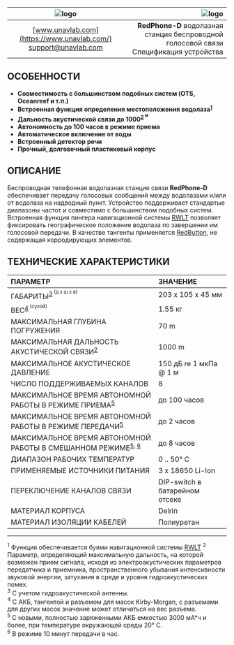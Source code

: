 | ![logo](https://ucnl.github.io/documentation/sm_logo.png) | ![logo](https://ucnl.github.io/documentation/def_modem_yellow.png) |
| :---: | ---: |
| [www.unavlab.com](https://www.unavlab.com/) <br/> [support@unavlab.com](mailto:support@unavlab.com) | **RedPhone-D** водолазная станция беспроводной голосовой связи <br/> Спецификация устройства |


## ОСОБЕННОСТИ

* **Совместимость с большинством подобных систем (OTS, Oceanreef и т.п.)**
* **Встроенная функция определения местоположения водолаза<sup>[1](#footnote1)<sup>**
* **Дальность акустической связи до 1000<sup>[2](#footnote2)<sup> м**
* **Автономность до 100 часов в режиме приема**
* **Автоматическое включение от воды**
* **Встроенный детектор речи**
* **Прочный, долговечный пластиковый корпус**

## ОПИСАНИЕ

Беспроводная телефонная водолазная станция связи **RedPhone-D** обеспечивает передачу голосовых сообщений между водолазами и/или от водолаза на надводный пункт. Устройство поддерживает стандартые диапазоны частот и совместимо с большинством подобных систем. Встроенная функция пингера навигационной системы [RWLT]() позволяет фиксировать географическое положение водолаза по завершении им голосовой передачи. 
В качестве тангенты применяется [RedButton](https://docs.unavlab.com/documentation/RU/Accessories/RedButton_Specification_ru.html), не содержащая корродирующих элементов.

<div style="page-break-after: always;"></div>

## ТЕХНИЧЕСКИЕ ХАРАКТЕРИСТИКИ

| ПАРАМЕТР | ЗНАЧЕНИЕ |
| :--- | :--- |
| ГАБАРИТЫ<sup>[3](#footnote3)<sup> (д х ш х в) | 203 x 105 x 45 мм |
| ВЕС<sup>[4](#footnote4)<sup> (сухой) | 1.55 кг |
| МАКСИМАЛЬНАЯ ГЛУБИНА ПОГРУЖЕНИЯ | 70 m |
| МАКСИМАЛЬНАЯ ДАЛЬНОСТЬ АКУСТИЧЕСКОЙ СВЯЗИ<sup>[2](#footnote2)<sup> | 1000 m |
| МАКСИМАЛЬНОЕ АКУСТИЧЕСКОЕ ДАВЛЕНИЕ | 150 дБ re 1 мкПа @ 1 м |
| ЧИСЛО ПОДДЕРЖИВАЕМЫХ КАНАЛОВ | 8 |
| МАКСИМАЛЬНОЕ ВРЕМЯ АВТОНОМНОЙ РАБОТЫ В РЕЖИМЕ ПРИЕМА<sup>[5](#footnote5)<sup> | до 100 часов |
| МАКСИМАЛЬНОЕ ВРЕМЯ АВТОНОМНОЙ РАБОТЫ В РЕЖИМЕ ПЕРЕДАЧИ<sup>[5](#footnote5)<sup> | до 2 часов |
| МАКСИМАЛЬНОЕ ВРЕМЯ АВТОНОМНОЙ РАБОТЫ В СМЕШАННОМ РЕЖИМЕ<sup>[5](#footnote5), [6](#footnote6)<sup> | до 8 часов |
| ДИАПАЗОН РАБОЧИХ ТЕМПЕРАТУР | 0 .. 50° С |
| ПРИМЕНЯЕМЫЕ ИСТОЧНИКИ ПИТАНИЯ | 3 x 18650 Li-Ion |
| ПЕРЕКЛЮЧЕНИЕ КАНАЛОВ СВЯЗИ | DIP-switch в батарейном отсеке |
| МАТЕРИАЛ КОРПУСА | Delrin |
| МАТЕРИАЛ ИЗОЛЯЦИИ КАБЕЛЕЙ | Полиуретан |

________________
<a name="footnote1"><sup>1</sup></a> Функция обеспечивается буями навигационной системы [RWLT]()
<a name="footnote2"><sup>2</sup></a> Параметр, определяющий максимальную дальность, на которой возможен прием сигнала, исходя из электроакустических параметров передатчика и приемника, пространственного убывания интенсивности звуковой энергии, затухания в среде и уровня гидроакустических помех.  
<a name="footnote3"><sup>3</sup></a> С учетом гидроакустической антенны.  
<a name="footnote4"><sup>4</sup></a> С АКБ, тангентой и разъемом для масок Kirby-Morgan, c разъемами для других масок значение может отличаться на вес разъема.  
<a name="footnote5"><sup>5</sup></a> С новыми, полностью заряженными АКБ емкостью 3000 мА\*ч и более, при температуре окружающей среды 20° С.  
<a name="footnote6"><sup>6</sup></a> В режиме 10 минут передачи в час.  

